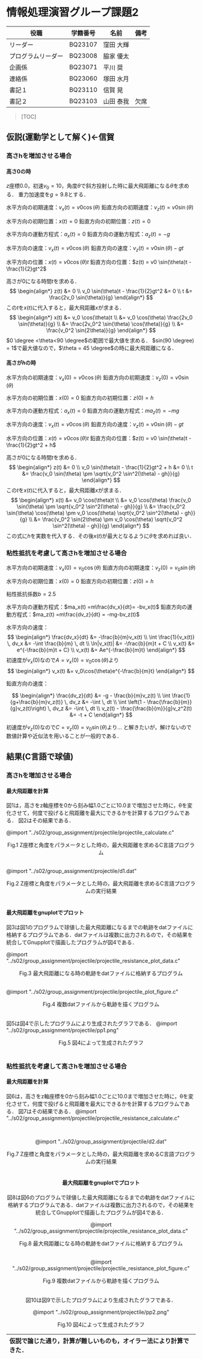  <script type="text/javascript" async src="https://cdnjs.cloudflare.com/ajax/libs/mathjax/2.7.7/MathJax.js?config=TeX-MML-AM_CHTML">
</script>
<script type="text/x-mathjax-config">
 MathJax.Hub.Config({
 tex2jax: {
 inlineMath: [['$', '$'] ],
 displayMath: [ ['$$','$$'], ["\\[","\\]"] ]
 }
 });
</script>

# 情報処理演習グループ課題2


| 役職           | 学籍番号 | 名前 |  備考  |
|---------------|--------|-----|-------|
| リーダー        | BQ23107 | 窪田 大輝 |      |
| プログラムリーダー | BQ23008 | 脇家 優太 |     |
| 企画係          | BQ23071 | 平川 奨  |      |
| 連絡係          | BQ23060 | 塚田 水月 |      |
| 書記１          | BQ23110 | 信賀 晃  |      |
| 書記２          | BQ23103 | 山田 泰我 | 欠席  |

> [TOC]

<div style="page-break-before:always"></div>

## 仮説(運動学として解く)←信賀

### 高さhを増加させる場合

#### 高さ$0$の時

$z$座標$0.0$，初速$v_0=10$，角度$\theta$で斜方投射した時に最大飛距離になる$\theta$を求める．
重力加速度を$g=9.8$とする．

水平方向の初期速度：$v_x(t) = v0 \cos(\theta)$
鉛直方向の初期速度：$v_z(t) = v0 \sin(\theta)$

水平方向の初期位置：$x(t)=0$
鉛直方向の初期位置：$z(t)=0$

水平方向の運動方程式：$a_x(t) = 0$
鉛直方向の運動方程式：$a_z(t) = -g$

水平方向の速度：$v_x(t) = v0 \cos(\theta)$
鉛直方向の速度：$v_z(t) = v0 \sin(\theta) - gt$

水平方向の位置：$x(t) = v0 \cos(\theta)t$
鉛直方向の位置：$z(t) = v0 \sin(\theta)t - \frac{1}{2}gt^2$

高さが$0$になる時間$t$を求める．
$$
\begin{align*}
z(t) &= 0 \\
v_0 \sin(\theta)t - \frac{1}{2}gt^2 &= 0 \\
t &= \frac{2v_0 \sin(\theta)}{g}
\end{align*}
$$
この$t$を$x(t)$に代入すると，最大飛距離$x$が求まる．
$$
\begin{align*}
x(t) &= v_0 \cos(\theta)t \\
&= v_0 \cos(\theta) \frac{2v_0 \sin(\theta)}{g} \\
&= \frac{2v_0^2 \sin(\theta) \cos(\theta)}{g} \\
&= \frac{v_0^2 \sin(2\theta)}{g}
\end{align*}
$$
$0 \degree  <\theta<90 \degree$の範囲で最大値を求める．
$sin(90 \degree) = 1$で最大値なので，$\theta = 45 \degree$の時に最大飛距離になる．

#### 高さが$h$の時

水平方向の初期速度：$v_x(0) = v0 \cos(\theta)$
鉛直方向の初期速度：$v_z(0) = v0 \sin(\theta)$

水平方向の初期位置：$x(0)=0$
鉛直方向の初期位置：$z(0)=h$

水平方向の運動方程式：$a_x(t) = 0$
鉛直方向の運動方程式：$ma_z(t) = -mg$

水平方向の速度：$v_x(t) = v0 \cos(\theta)$
鉛直方向の速度：$v_z(t) = v0 \sin(\theta) - gt$

水平方向の位置：$x(t) = v0 \cos(\theta)t$
鉛直方向の位置：$z(t) = v0 \sin(\theta)t - \frac{1}{2}gt^2 + h$

高さが$0$になる時間$t$を求める．
$$
\begin{align*}
z(t) &= 0 \\
v_0 \sin(\theta)t - \frac{1}{2}gt^2 + h &= 0 \\
t &= \frac{v_0 \sin(\theta) \pm \sqrt{v_0^2 \sin^2(\theta) - gh}}{g}
\end{align*}
$$
この$t$を$x(t)$に代入すると，最大飛距離$x$が求まる．
$$
\begin{align*}
x(t) &= v_0 \cos(\theta)t \\
&= v_0 \cos(\theta) \frac{v_0 \sin(\theta) \pm \sqrt{v_0^2 \sin^2(\theta) - gh}}{g} \\
&= \frac{v_0^2 \sin(\theta) \cos(\theta) \pm v_0 \cos(\theta) \sqrt{v_0^2 \sin^2(\theta) - gh}}{g} \\
&= \frac{v_0^2 \sin(2\theta) \pm v_0 \cos(\theta) \sqrt{v_0^2 \sin^2(\theta) - gh}}{g}
\end{align*}
$$
この式に$h$を実数を代入する．その後$x(t)$が最大となるように$\theta$を求めれば良い．

### 粘性抵抗を考慮して高さhを増加させる場合

水平方向の初期速度：$v_x(0) = v_0 \cos(\theta)$
鉛直方向の初期速度：$v_z(0) = v_0 \sin(\theta)$

水平方向の初期位置：$x(0)=0$
鉛直方向の初期位置：$z(0)=h$

粘性抵抗係数$b=2.5$

水平方向の運動方程式：$ma_x(t) =m\frac{dv_x}{dt}= -bv_x(t)$
鉛直方向の運動方程式：$ma_z(t) =m\frac{dv_z}{dt} = -mg-bv_z(t)$

水平方向の速度：
$$
\begin{align*}
\frac{dv_x}{dt} &= -\frac{b}{m}v_x(t) \\
\int \frac{1}{v_x(t)} \, dv_x &= -\int \frac{b}{m} \, dt \\
\ln|v_x(t)| &= -\frac{b}{m}t + C \\
v_x(t) &= e^{-\frac{b}{m}t + C} \\
v_x(t) &= Ae^{-\frac{b}{m}t}
\end{align*}
$$
初速度が$v_x(0)$なので$A=v_x(0)=v_0\cos(\theta)$より
$$
\begin{align*}
v_x(t) &= v_0\cos(\theta)e^{-\frac{b}{m}t}
\end{align*}
$$

鉛直方向の速度：

$$
\begin{align*}
\frac{dv_z}{dt} &= -g - \frac{b}{m}v_z(t) \\
\int \frac{1}{g+\frac{b}{m}v_z(t)} \, dv_z &= -\int \, dt \\
\int \left(1 - \frac{\frac{b}{m}}{g}v_z(t)\right) \, dv_z &= -\int \, dt \\
v_z(t) - \frac{\frac{b}{m}}{g}v_z^2(t) &= -t + C
\end{align*}
$$

初速度が$v_z(0)$なので$C=v_z(0)=v_0\sin(\theta)$より…
と解きたいが，解けないので数値計算や近似法を用いることが一般的である．

## 結果(C言語で球値)

### 高さhを増加させる場合

#### 最大飛距離を計算

図1は，高さをz軸座標を0から刻み幅1.0ごとに10.0まで増加させた時に，θを変化させて，何度で投げると飛距離を最大にできるかを計算するプログラムである．
図2はその結果である．

@import "../s02/group_assignment/projectile/projectile_calculate.c"
<center>Fig.1 Z座標と角度をパラメータとした時の，最大飛距離を求めるC言語プログラム</center><br>

@import "../s02/group_assignment/projectile/d1.dat"
<center>Fig.2 Z座標と角度をパラメータとした時の，最大飛距離を求めるC言語プログラムの実行結果</center><br>

#### 最大飛距離をgnuplotでプロット

図3は図1のプログラムで球値した最大飛距離になるまでの軌跡をdatファイルに格納するプログラムである．datファイルは複数に出力されるので，その結果を統合してGnupplotで描画したプログラムが図4である．

@import "../s02/group_assignment/projectile/projectile_resistance_plot_data.c"
<center>Fig.3 最大飛距離になる時の軌跡をdatファイルに格納するプログラム</center><br>

@import "../s02/group_assignment/projectile/projectile_plot_figure.c"
<center>Fig.4 複数datファイルから軌跡を描くプログラム</center><br>

図5は図4で示したプログラムにより生成されたグラフである．
@import "../s02/group_assignment/projectile/pp1.png"
<center>Fig.5 図4によって生成されたグラフ</center><br>

### 粘性抵抗を考慮して高さhを増加させる場合

#### 最大飛距離を計算

図6は，高さをz軸座標を0から刻み幅1.0ごとに10.0まで増加させた時に，θを変化させて，何度で投げると飛距離を最大にできるかを計算するプログラムである．
図7はその結果である．
@import "../s02/group_assignment/projectile/projectile_resistance_calculate.c"

<center><Fig.6 Z座標と角度をパラメータとした時の，最大飛距離を求めるC言語プログラム</center><br>

@import "../s02/group_assignment/projectile/d2.dat"

<center>Fig.7 Z座標と角度をパラメータとした時の，最大飛距離を求めるC言語プログラムの実行結果</center><br>

#### 最大飛距離をgnuplotでプロット
図8は図6のプログラムで球値した最大飛距離になるまでの軌跡をdatファイルに格納するプログラムである．datファイルは複数に出力されるので，その結果を統合してGnupplotで描画したプログラムが図4である．

@import "../s02/group_assignment/projectile/projectile_resistance_plot_data.c"

<center>Fig.8 最大飛距離になる時の軌跡をdatファイルに格納するプログラム</center><br>

@import "../s02/group_assignment/projectile/projectile_resistance_plot_figure.c"
<center>Fig.9 複数datファイルから軌跡を描くプログラム</center><br>

図10は図9で示したプログラムにより生成されたグラフである．

@import "../s02/group_assignment/projectile/pp2.png"
<center>Fig.10 図4によって生成されたグラフ</center>


|仮説で論じた通り，計算が難しいものも，オイラー法により計算できた．
|:--|
